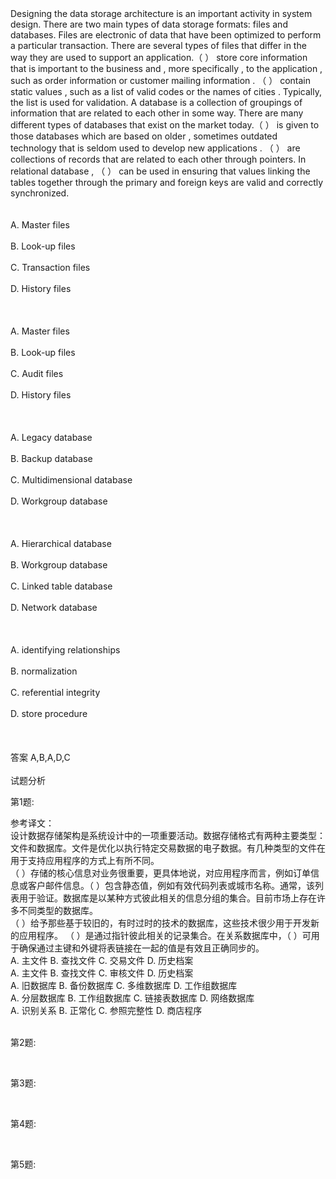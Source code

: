 <div class="detail lh2">    Designing the data storage architecture is an important activity in system design. There are two main types of data storage formats: files and databases. Files are electronic of data that have been optimized to perform a particular transaction. There are several types of files that differ in the way they are used to support an application.（  ） store core information that is important to the business and , more specifically , to the application , such as order information or customer mailing information . （  ） contain static values , such as a list of valid codes or the names of cities . Typically, the list is used for validation. A database is a collection of groupings of information that are related to each other in some way. There are many different types of databases that exist on the market today.（  ） is given to those databases which are based on older , sometimes outdated technology that is seldom used to develop new applications . （  ） are collections of records that are related to each other through pointers. In relational database , （  ） can be used in ensuring that values linking the tables together through the primary and foreign keys are valid and correctly synchronized.<br/><br/><br/>A. Master files<br/><br/>B. Look-up files<br/><br/>C. Transaction files<br/><br/>D. History files<br/><br/><br/><br/>A. Master files<br/><br/>B. Look-up files<br/><br/>C. Audit files<br/><br/>D. History files<br/><br/><br/><br/>A. Legacy database<br/><br/>B. Backup database<br/><br/>C. Multidimensional database<br/><br/>D. Workgroup database<br/><br/><br/><br/>A. Hierarchical database<br/><br/>B. Workgroup database<br/><br/>C. Linked table database<br/><br/>D. Network database<br/><br/><br/><br/>A. identifying relationships<br/><br/>B. normalization<br/><br/>C. referential integrity<br/><br/>D. store procedure<br/><br/><br/><br/>答案 A,B,A,D,C<br/><br/>试题分析<br/><p>第1题:</p><p>参考译文： <br/>设计数据存储架构是系统设计中的一项重要活动。数据存储格式有两种主要类型：文件和数据库。文件是优化以执行特定交易数据的电子数据。有几种类型的文件在用于支持应用程序的方式上有所不同。<br/>（ ）存储的核心信息对业务很重要，更具体地说，对应用程序而言，例如订单信息或客户邮件信息。（ ）包含静态值，例如有效代码列表或城市名称。通常，该列表用于验证。数据库是以某种方式彼此相关的信息分组的集合。目前市场上存在许多不同类型的数据库。<br/>（ ）给予那些基于较旧的，有时过时的技术的数据库，这些技术很少用于开发新的应用程序。 （ ）是通过指针彼此相关的记录集合。在关系数据库中，（ ）可用于确保通过主键和外键将表链接在一起的值是有效且正确同步的。<br/>A. 主文件 B. 查找文件 C. 交易文件 D. 历史档案<br/>A. 主文件 B. 查找文件 C. 审核文件 D. 历史档案<br/>A. 旧数据库 B. 备份数据库 C. 多维数据库 D. 工作组数据库<br/>A. 分层数据库 B. 工作组数据库 C. 链接表数据库 D. 网络数据库<br/>A. 识别关系 B. 正常化 C. 参照完整性 D. 商店程序<br/><br/></p><p>第2题:</p><p><br/></p><p>第3题:</p><p><br/></p><p>第4题:</p><p><br/></p><p>第5题:</p><p><br/></p></div>